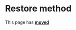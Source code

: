 # Restore method #

This page has [**moved**](https://lib-docs.delphidabbler.com/WdwState/5/API/TPJCustomWdwState-Restore)